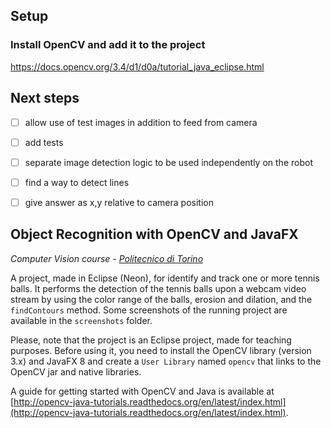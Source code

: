 ## Setup
### Install OpenCV and add it to the project
https://docs.opencv.org/3.4/d1/d0a/tutorial_java_eclipse.html

## Next steps
- [ ] allow use of test images in addition to feed from camera
- [ ] add tests
- [ ] separate image detection logic to be used independently on the robot
- [ ] find a way to detect lines
- [ ] give answer as x,y relative to camera position



## Object Recognition with OpenCV and JavaFX

*Computer Vision course - [Politecnico di Torino](http://www.polito.it)*

A project, made in Eclipse (Neon), for identify and track one or more tennis balls. It performs the detection of the tennis balls upon a webcam video stream by using the color range of the balls, erosion and dilation, and the `findContours` method. Some screenshots of the running project are available in the `screenshots` folder.

Please, note that the project is an Eclipse project, made for teaching purposes. Before using it, you need to install the OpenCV library (version 3.x) and JavaFX 8 and create a `User Library` named `opencv` that links to the OpenCV jar and native libraries.

A guide for getting started with OpenCV and Java is available at [http://opencv-java-tutorials.readthedocs.org/en/latest/index.html](http://opencv-java-tutorials.readthedocs.org/en/latest/index.html).
